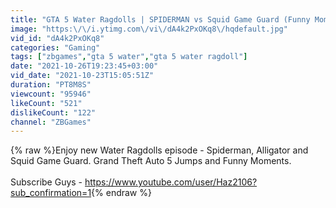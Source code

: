 ```yaml
---
title: "GTA 5 Water Ragdolls | SPIDERMAN vs Squid Game Guard (Funny Moments)"
image: "https:\/\/i.ytimg.com\/vi\/dA4k2PxOKq8\/hqdefault.jpg"
vid_id: "dA4k2PxOKq8"
categories: "Gaming"
tags: ["zbgames","gta 5 water","gta 5 water ragdoll"]
date: "2021-10-26T19:23:45+03:00"
vid_date: "2021-10-23T15:05:51Z"
duration: "PT8M8S"
viewcount: "95946"
likeCount: "521"
dislikeCount: "122"
channel: "ZBGames"
---
```

{% raw %}Enjoy new Water Ragdolls episode - Spiderman, Alligator and Squid Game Guard. Grand Theft Auto 5 Jumps and Funny Moments.<br /><br />Subscribe Guys - <a rel="nofollow" target="blank" href="https://www.youtube.com/user/Haz2106?sub_confirmation=1">https://www.youtube.com/user/Haz2106?sub_confirmation=1</a>{% endraw %}
